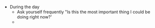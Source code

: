 - During the day
	- Ask yourself frequently "Is this the most important thing I could be doing right now?'
	-